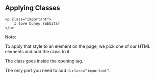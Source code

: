 ## Applying Classes

    <p class="important">
        I love bunny rabbits!
    </p>


Note:

To apply that style to an element on the page, we pick one of our HTML elements and add the class to it.

The class goes inside the opening tag.

The only part you need to add is `class="important"`.
